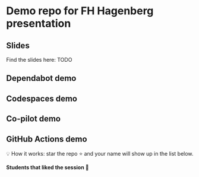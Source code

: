 # Demo repo for FH Hagenberg presentation

## Slides

Find the slides here: TODO


## Dependabot demo

<!--
settings -> security and analysis -> enable version updates

The action to add:

# To get started with Dependabot version updates, you'll need to specify which
# package ecosystems to update and where the package manifests are located.
# Please see the documentation for all configuration options:
# https://docs.github.com/github/administering-a-repository/configuration-options-for-dependency-updates

version: 2
updates:
  - package-ecosystem: "github actions" # See documentation for possible values
    directory: "/" # Location of package manifests
    schedule:
      interval: "weekly"

-->

## Codespaces demo

<!--
we are going to use my personal demo repository 
https://github.com/jetzlstorfer/plattentests-go

1. go build
2. make run 
3. make run-function


-->



## Co-pilot demo

<!--
https://github.com/jetzlstorfer/plattentests-go 

in golang

e.g. adding functions to calculate prime numbers or to print text in a specific color

-->

## GitHub Actions demo

💡 How it works: star the repo ⭐ and your name will show up in the list below.

**Students that liked the session 🥳**

